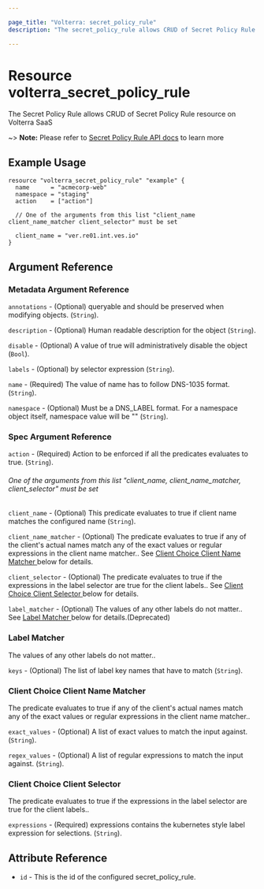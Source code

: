```yaml
---

page_title: "Volterra: secret_policy_rule"
description: "The secret_policy_rule allows CRUD of Secret Policy Rule resource on Volterra SaaS"

---
```


Resource volterra_secret_policy_rule
====================================

The Secret Policy Rule allows CRUD of Secret Policy Rule resource on Volterra SaaS

~> **Note:** Please refer to [Secret Policy Rule API docs](https://docs.cloud.f5.com/docs-v2/api/secret-policy-rule) to learn more

Example Usage
-------------

```hcl
resource "volterra_secret_policy_rule" "example" {
  name      = "acmecorp-web"
  namespace = "staging"
  action    = ["action"]

  // One of the arguments from this list "client_name client_name_matcher client_selector" must be set

  client_name = "ver.re01.int.ves.io"
}

```

Argument Reference
------------------

### Metadata Argument Reference

`annotations` - (Optional) queryable and should be preserved when modifying objects. (`String`).

`description` - (Optional) Human readable description for the object (`String`).

`disable` - (Optional) A value of true will administratively disable the object (`Bool`).

`labels` - (Optional) by selector expression (`String`).

`name` - (Required) The value of name has to follow DNS-1035 format. (`String`).

`namespace` - (Optional) Must be a DNS_LABEL format. For a namespace object itself, namespace value will be "" (`String`).

### Spec Argument Reference

`action` - (Required) Action to be enforced if all the predicates evaluates to true. (`String`).

###### One of the arguments from this list "client_name, client_name_matcher, client_selector" must be set

`client_name` - (Optional) This predicate evaluates to true if client name matches the configured name (`String`).

`client_name_matcher` - (Optional) The predicate evaluates to true if any of the client's actual names match any of the exact values or regular expressions in the client name matcher.. See [Client Choice Client Name Matcher ](#client-choice-client-name-matcher) below for details.

`client_selector` - (Optional) The predicate evaluates to true if the expressions in the label selector are true for the client labels.. See [Client Choice Client Selector ](#client-choice-client-selector) below for details.

`label_matcher` - (Optional) The values of any other labels do not matter.. See [Label Matcher ](#label-matcher) below for details.(Deprecated)

### Label Matcher

The values of any other labels do not matter..

`keys` - (Optional) The list of label key names that have to match (`String`).

### Client Choice Client Name Matcher

The predicate evaluates to true if any of the client's actual names match any of the exact values or regular expressions in the client name matcher..

`exact_values` - (Optional) A list of exact values to match the input against. (`String`).

`regex_values` - (Optional) A list of regular expressions to match the input against. (`String`).

### Client Choice Client Selector

The predicate evaluates to true if the expressions in the label selector are true for the client labels..

`expressions` - (Required) expressions contains the kubernetes style label expression for selections. (`String`).

Attribute Reference
-------------------

-	`id` - This is the id of the configured secret_policy_rule.

